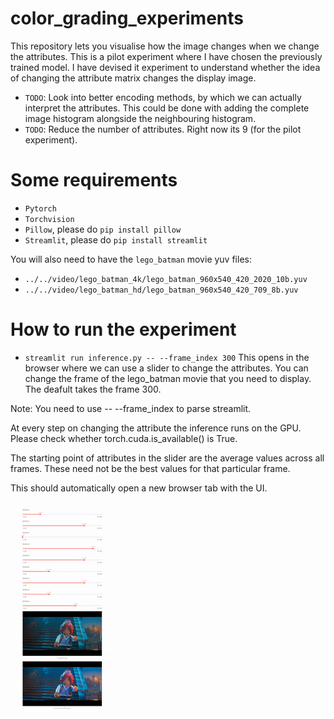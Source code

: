 # color_grading_experiments

This repository lets you visualise how the image changes when we change the attributes. This is a pilot experiment where I have chosen the previously trained model.
I have devised it experiment to understand whether the idea of changing the attribute matrix changes the display image.

* `TODO`: Look into better encoding methods, by which we can actually interpret the attributes. This could be done with adding the complete image histogram alongside the neighbouring histogram.
* `TODO`: Reduce the number of attributes. Right now its 9 (for the pilot experiment).


# Some requirements

* `Pytorch` 
* `Torchvision` 
* `Pillow`, please do `pip install pillow`  
* `Streamlit`, please do `pip install streamlit`

You will also need to have the `lego_batman` movie yuv files:

* `../../video/lego_batman_4k/lego_batman_960x540_420_2020_10b.yuv`
* `../../video/lego_batman_hd/lego_batman_960x540_420_709_8b.yuv`


#  How to run the experiment

* `streamlit run inference.py -- --frame_index 300` 
This opens in the browser where we can use a slider to change the attributes.
You can change the frame of the lego_batman movie that you need to display. The deafult takes the frame 300.

Note: You need to use -- --frame_index to parse streamlit.

At every step on changing the attribute the inference runs on the GPU. Please check whether torch.cuda.is_available() is True.

The starting point of attributes in the slider are the average values across all frames. These need not be the best values for that particular frame.

This should automatically open a new browser tab with the UI.

![image](gif/gif_screencast.gif)
